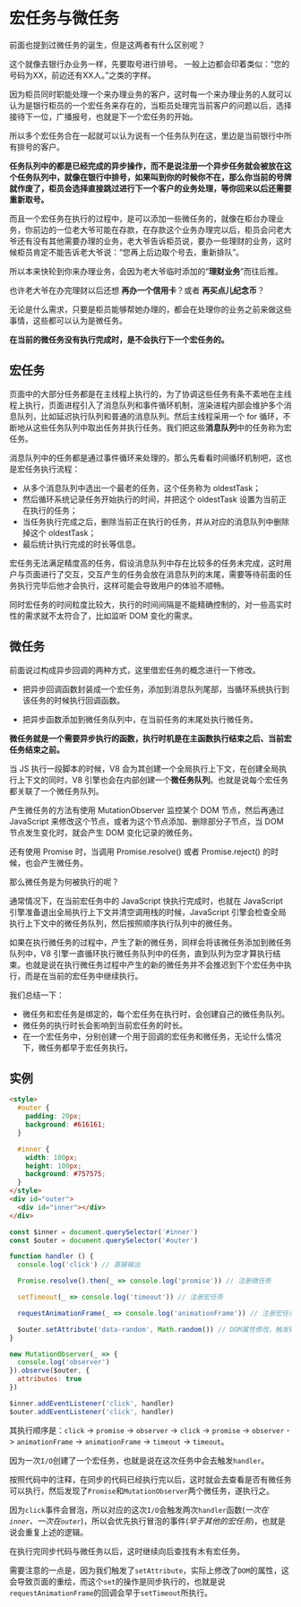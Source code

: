 # 宏任务与微任务

前面也提到过微任务的诞生，但是这两者有什么区别呢？

这个就像去银行办业务一样，先要取号进行排号。
一般上边都会印着类似：“您的号码为XX，前边还有XX人。”之类的字样。

因为柜员同时职能处理一个来办理业务的客户，这时每一个来办理业务的人就可以认为是银行柜员的一个宏任务来存在的，当柜员处理完当前客户的问题以后，选择接待下一位，广播报号，也就是下一个宏任务的开始。

 所以多个宏任务合在一起就可以认为说有一个任务队列在这，里边是当前银行中所有排号的客户。

**任务队列中的都是已经完成的异步操作，而不是说注册一个异步任务就会被放在这个任务队列中，就像在银行中排号，如果叫到你的时候你不在，那么你当前的号牌就作废了，柜员会选择直接跳过进行下一个客户的业务处理，等你回来以后还需要重新取号。**

而且一个宏任务在执行的过程中，是可以添加一些微任务的，就像在柜台办理业务，你前边的一位老大爷可能在存款，在存款这个业务办理完以后，柜员会问老大爷还有没有其他需要办理的业务，老大爷告诉柜员说，要办一些理财的业务，这时候柜员肯定不能告诉老大爷说：“您再上后边取个号去，重新排队”。

所以本来快轮到你来办理业务，会因为老大爷临时添加的“**理财业务**”而往后推。

也许老大爷在办完理财以后还想 **再办一个信用卡**？或者 **再买点儿纪念币**？

无论是什么需求，只要是柜员能够帮她办理的，都会在处理你的业务之前来做这些事情，这些都可以认为是微任务。

**在当前的微任务没有执行完成时，是不会执行下一个宏任务的。**

## 宏任务

页面中的大部分任务都是在主线程上执行的，为了协调这些任务有条不紊地在主线程上执行，页面进程引入了消息队列和事件循环机制，渲染进程内部会维护多个消息队列，比如延迟执行队列和普通的消息队列。然后主线程采用一个 for 循环，不断地从这些任务队列中取出任务并执行任务。我们把这些**消息队列**中的任务称为宏任务。

消息队列中的任务都是通过事件循环来处理的，那么先看看时间循环机制吧，这也是宏任务执行流程：

- 从多个消息队列中选出一个最老的任务，这个任务称为 oldestTask；
- 然后循环系统记录任务开始执行的时间，并把这个 oldestTask 设置为当前正在执行的任务；
- 当任务执行完成之后，删除当前正在执行的任务，并从对应的消息队列中删除掉这个 oldestTask；
- 最后统计执行完成的时长等信息。

宏任务无法满足精度高的任务，假设消息队列中存在比较多的任务未完成，这时用户与页面进行了交互，交互产生的任务会放在消息队列的末尾，需要等待前面的任务执行完毕后他才会执行，这样可能会导致用户的体验不顺畅。

同时宏任务的时间粒度比较大，执行的时间间隔是不能精确控制的，对一些高实时性的需求就不太符合了，比如监听 DOM 变化的需求。

## 微任务

前面说过构成异步回调的两种方式，这里借宏任务的概念进行一下修改。

- 把异步回调函数封装成一个宏任务，添加到消息队列尾部，当循环系统执行到该任务的时候执行回调函数。

- 把异步函数添加到微任务队列中，在当前任务的末尾处执行微任务。

**微任务就是一个需要异步执行的函数，执行时机是在主函数执行结束之后、当前宏任务结束之前。**

当 JS 执行一段脚本的时候，V8 会为其创建一个全局执行上下文，在创建全局执行上下文的同时，V8 引擎也会在内部创建一个**微任务队列**。也就是说每个宏任务都关联了一个微任务队列。

产生微任务的方法有使用 MutationObserver 监控某个 DOM 节点，然后再通过 JavaScript 来修改这个节点，或者为这个节点添加、删除部分子节点，当 DOM 节点发生变化时，就会产生 DOM 变化记录的微任务。

还有使用 Promise 时，当调用 Promise.resolve() 或者 Promise.reject() 的时候，也会产生微任务。

那么微任务是为何被执行的呢？

通常情况下，在当前宏任务中的 JavaScript 快执行完成时，也就在 JavaScript 引擎准备退出全局执行上下文并清空调用栈的时候，JavaScript 引擎会检查全局执行上下文中的微任务队列，然后按照顺序执行队列中的微任务。

如果在执行微任务的过程中，产生了新的微任务，同样会将该微任务添加到微任务队列中，V8 引擎一直循环执行微任务队列中的任务，直到队列为空才算执行结束。也就是说在执行微任务过程中产生的新的微任务并不会推迟到下个宏任务中执行，而是在当前的宏任务中继续执行。

我们总结一下：

- 微任务和宏任务是绑定的，每个宏任务在执行时，会创建自己的微任务队列。
- 微任务的执行时长会影响到当前宏任务的时长。
- 在一个宏任务中，分别创建一个用于回调的宏任务和微任务，无论什么情况下，微任务都早于宏任务执行。

## 实例

```html
<style>
  #outer {
    padding: 20px;
    background: #616161;
  }

  #inner {
    width: 100px;
    height: 100px;
    background: #757575;
  }
</style>
<div id="outer">
  <div id="inner"></div>
</div>
```

```js
const $inner = document.querySelector('#inner')
const $outer = document.querySelector('#outer')

function handler () {
  console.log('click') // 直接输出

  Promise.resolve().then(_ => console.log('promise')) // 注册微任务

  setTimeout(_ => console.log('timeout')) // 注册宏任务

  requestAnimationFrame(_ => console.log('animationFrame')) // 注册宏任务

  $outer.setAttribute('data-random', Math.random()) // DOM属性修改，触发微任务
}

new MutationObserver(_ => {
  console.log('observer')
}).observe($outer, {
  attributes: true
})

$inner.addEventListener('click', handler)
$outer.addEventListener('click', handler)
```

其执行顺序是：`click` -> `promise` -> `observer` -> `click` -> `promise` -> `observer` -> `animationFrame` -> `animationFrame` -> `timeout` -> `timeout`。


因为一次`I/O`创建了一个宏任务，也就是说在这次任务中会去触发`handler`。

按照代码中的注释，在同步的代码已经执行完以后，这时就会去查看是否有微任务可以执行，然后发现了`Promise`和`MutationObserver`两个微任务，遂执行之。

因为`click`事件会冒泡，所以对应的这次`I/O`会触发两次`handler`函数(*一次在`inner`、一次在`outer`*)，所以会优先执行冒泡的事件(*早于其他的宏任务*)，也就是说会重复上述的逻辑。

在执行完同步代码与微任务以后，这时继续向后查找有木有宏任务。

需要注意的一点是，因为我们触发了`setAttribute`，实际上修改了`DOM`的属性，这会导致页面的重绘，而这个`set`的操作是同步执行的，也就是说`requestAnimationFrame`的回调会早于`setTimeout`所执行。

